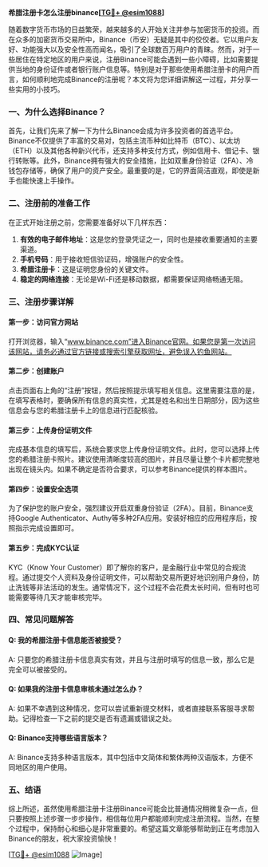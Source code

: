 **希腊注册卡怎么注册binance[[TG💪+ @esim1088](https://t.me/s/esim1088)]**

随着数字货币市场的日益繁荣，越来越多的人开始关注并参与加密货币的投资。而在众多的加密货币交易所中，Binance（币安）无疑是其中的佼佼者。它以用户友好、功能强大以及安全性高而闻名，吸引了全球数百万用户的青睐。然而，对于一些居住在特定地区的用户来说，注册Binance可能会遇到一些小障碍，比如需要提供当地的身份证件或者银行账户信息等。特别是对于那些使用希腊注册卡的用户而言，如何顺利地完成Binance的注册呢？本文将为您详细讲解这一过程，并分享一些实用的小技巧。

### 一、为什么选择Binance？

首先，让我们先来了解一下为什么Binance会成为许多投资者的首选平台。Binance不仅提供了丰富的交易对，包括主流币种如比特币（BTC）、以太坊（ETH）以及其他各种新兴代币，还支持多种支付方式，例如信用卡、借记卡、银行转账等。此外，Binance拥有强大的安全措施，比如双重身份验证（2FA）、冷钱包存储等，确保了用户的资产安全。最重要的是，它的界面简洁直观，即使是新手也能快速上手操作。

### 二、注册前的准备工作

在正式开始注册之前，您需要准备好以下几样东西：

1. **有效的电子邮件地址**：这是您的登录凭证之一，同时也是接收重要通知的主要渠道。
2. **手机号码**：用于接收短信验证码，增强账户的安全性。
3. **希腊注册卡**：这是证明您身份的关键文件。
4. **稳定的网络连接**：无论是Wi-Fi还是移动数据，都需要保证网络畅通无阻。

### 三、注册步骤详解

#### 第一步：访问官方网站
打开浏览器，输入“www.binance.com”进入Binance官网。如果您是第一次访问该网站，请务必通过官方链接或搜索引擎获取网址，避免误入钓鱼网站。

#### 第二步：创建账户
点击页面右上角的“注册”按钮，然后按照提示填写相关信息。这里需要注意的是，在填写表格时，要确保所有信息的真实性，尤其是姓名和出生日期部分，因为这些信息会与您的希腊注册卡上的信息进行匹配核验。

#### 第三步：上传身份证明文件
完成基本信息的填写后，系统会要求您上传身份证明文件。此时，您可以选择上传您的希腊注册卡照片。建议使用清晰度较高的图片，并且尽量让整个卡片都完整地出现在镜头内。如果不确定是否符合要求，可以参考Binance提供的样本图片。

#### 第四步：设置安全选项
为了保护您的账户安全，强烈建议开启双重身份验证（2FA）。目前，Binance支持Google Authenticator、Authy等多种2FA应用。安装好相应的应用程序后，按照指示完成设置即可。

#### 第五步：完成KYC认证
KYC（Know Your Customer）即了解你的客户，是金融行业中常见的合规流程。通过提交个人资料及身份证明文件，可以帮助交易所更好地识别用户身份，防止洗钱等非法活动的发生。通常情况下，这个过程不会花费太长时间，但有时也可能需要等待几天才能审核完毕。

### 四、常见问题解答

#### Q: 我的希腊注册卡信息能否被接受？
A: 只要您的希腊注册卡信息真实有效，并且与注册时填写的信息一致，那么它是完全可以被接受的。

#### Q: 如果我的注册卡信息审核未通过怎么办？
A: 如果不幸遇到这种情况，您可以尝试重新提交材料，或者直接联系客服寻求帮助。记得检查一下之前的提交是否有遗漏或错误之处。

#### Q: Binance支持哪些语言版本？
A: Binance支持多种语言版本，其中包括中文简体和繁体两种汉语版本，方便不同地区的用户使用。

### 五、结语

综上所述，虽然使用希腊注册卡注册Binance可能会比普通情况稍微复杂一点，但只要按照上述步骤一步步操作，相信每位用户都能顺利完成注册流程。当然，在整个过程中，保持耐心和细心是非常重要的。希望这篇文章能够帮助到正在考虑加入Binance的朋友，祝大家投资愉快！

[[TG💪+ @esim1088](https://t.me/s/esim1088) ![Image](https://i.postimg.cc/4NQfJmqS/Snipaste-2025-05-13-00-14-12.png)]